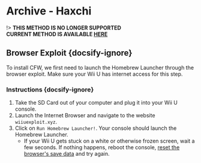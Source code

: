 # Archive - Haxchi

!> **THIS METHOD IS NO LONGER SUPPORTED**  
**CURRENT METHOD IS AVAILABLE [HERE](../../introduction)**

## Browser Exploit {docsify-ignore}

To install CFW, we first need to launch the Homebrew Launcher through the browser exploit.
Make sure your Wii U has internet access for this step.

### Instructions {docsify-ignore}

1. Take the SD Card out of your computer and plug it into your Wii U console.
1. Launch the Internet Browser and navigate to the website `wiiuexploit.xyz`.
1. Click on `Run Homebrew Launcher!`. Your console should launch the Homebrew Launcher.
    - If your Wii U gets stuck on a white or otherwise frozen screen, wait a few seconds. If nothing happens, reboot the console, [reset the browser's save data](https://en-americas-support.nintendo.com/app/answers/detail/a_id/1507/~/how-to-delete-the-internet-browser-history) and try again.